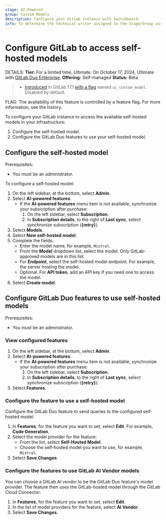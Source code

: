 ```yaml
---
stage: AI-Powered
group: Custom Models
description: Configure your GitLab instance with Switchboard.
info: To determine the technical writer assigned to the Stage/Group associated with this page, see https://handbook.gitlab.com/handbook/product/ux/technical-writing/#assignments
---
```


# Configure GitLab to access self-hosted models

DETAILS:
**Tier:** For a limited time, Ultimate. On October 17, 2024, Ultimate with [GitLab Duo Enterprise](https://about.gitlab.com/gitlab-duo/#pricing).
**Offering:** Self-managed
**Status:** Beta

> - [Introduced](https://gitlab.com/groups/gitlab-org/-/epics/12972) in GitLab 17.1 [with a flag](../../administration/feature_flags.md) named `ai_custom_model`. Disabled by default.

FLAG:
The availability of this feature is controlled by a feature flag.
For more information, see the history.

To configure your GitLab instance to access the available self-hosted models in your infrastructure:

1. Configure the self-hosted model.
1. Configure the GitLab Duo features to use your self-hosted model.

## Configure the self-hosted model

Prerequisites:

- You must be an administrator.

To configure a self-hosted model:

1. On the left sidebar, at the bottom, select **Admin**.
1. Select **AI-powered features**.
   - If the **AI-powered features** menu item is not available, synchronize your
     subscription after purchase:
     1. On the left sidebar, select **Subscription**.
     1. In **Subscription details**, to the right of **Last sync**, select
        synchronize subscription (**{retry}**).
1. Select **Models**.
1. Select **New self-hosted model**.
1. Complete the fields:
   - Enter the model name, for example, `Mistral`.
   - From the **Model** dropdown list, select the model. Only GitLab-approved models
     are in this list.
   - For **Endpoint**, select the self-hosted model endpoint. For example, the
     server hosting the model.
   - Optional. For **API token**, add an API key if you need one to access the model.
1. Select **Create model**.

## Configure GitLab Duo features to use self-hosted models

Prerequisites:

- You must be an administrator.

### View configured features

1. On the left sidebar, at the bottom, select **Admin**.
1. Select **AI-powered features**.
   - If the **AI-powered features** menu item is not available, synchronize your
     subscription after purchase:
     1. On the left sidebar, select **Subscription**.
     1. In **Subscription details**, to the right of **Last sync**, select
        synchronize subscription (**{retry}**).
1. Select **Features**.

### Configure the feature to use a self-hosted model

Configure the GitLab Duo feature to send queries to the configured self-hosted model:

1. In **Features**, for the feature you want to set, select **Edit**.
   For example, **Code Generation**.
1. Select the model provider for the feature:
   - From the list, select **Self-Hosted Model**.
   - Choose the self-hosted model you want to use, for example, `Mistral`.
1. Select **Save Changes**.

### Configure the features to use GitLab AI Vendor models

You can choose a GitLab AI vendor to be the GitLab Duo feature's model provider. The
feature then uses the GitLab-hosted model through the GitLab Cloud Connector:

1. In **Features**, for the feature you want to set, select **Edit**.
1. In the list of model providers for the feature, select **AI Vendor**.
1. Select **Save Changes**.
